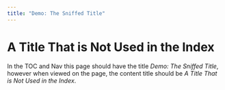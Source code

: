 ```yaml
---
title: "Demo: The Sniffed Title"
---
```


# A Title That is Not Used in the Index

In the TOC and Nav this page should have the title _Demo: The Sniffed Title_, however when viewed on the page, the content title should be _A Title That is Not Used in the Index_.
